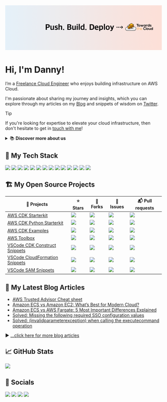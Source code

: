 # [![Danny Steenman header](https://raw.githubusercontent.com/dannysteenman/dannysteenman/main/icon/gh-header.png)](https://towardsthecloud.com)

# Hi, I'm Danny!

I’m a [Freelance Cloud Engineer](https://www.linkedin.com/in/dannysteenman/) who enjoys building infrastructure on AWS Cloud.

I'm passionate about sharing my journey and insights, which you can explore through my articles on my [Blog](https://towardsthecloud.com/blog) and snippets of wisdom on [Twitter](https://twitter.com/dannysteenman).

> [!TIP]
> If you're looking for expertise to elevate your cloud infrastructure, then don't hesitate to get in [touch with me](https://towardsthecloud.com/contact)!
>
> <details><summary>📚 <strong>Discover more about us</strong></summary>
>
> <br/>
>
> Towards the Cloud is a one-person agency with over 9 years of extensive hands-on experience in architecting and building highly scalable distributed systems on AWS Cloud using Infrastructure as Code for startups and enterprises.
>
> *Maximize your development speed by harnessing our expertise in crafting high-performance Cloud infrastructures.*
>
> #### Why Choose Towards the Cloud?
>
> - **Expertise in AWS CDK**: Leverage the full power of AWS Cloud Development Kit (AWS CDK) with our deep expertise. We architect and build infrastructure as code (IaC) solutions that are maintainable, scalable, and fully automated.
> - **Tailored Solutions**: Your business is unique, and so are your cloud needs. We provide personalized consultations and solutions tailored to perfectly align with your project requirements and business goals.
> - **Cost-Effective and Efficient**: Benefit from our streamlined processes and deep AWS knowledge to optimize costs without compromising on performance or security.
> - **One-on-One Attention**: As a one-person agency, Towards the Cloud guarantees you receive dedicated support and expertise directly from an AWS Cloud Engineer. This ensures high-quality deliverables and swift decision-making.<br/>
> - **Seamless CI/CD**: Empower your team to manage infrastructure changes confidently and efficiently through Pull Requests, leveraging the full power of GitHub Actions.
>
> <a href="https://towardsthecloud.com/contact"><img alt="Schedule introduction call" src="https://img.shields.io/badge/schedule%20introduction%20call-success.svg?style=for-the-badge"/></a>
> </details>


## 🥞 My Tech Stack

![](https://img.shields.io/badge/mac%20os-000000?style=for-the-badge&logo=apple&logoColor=white)
![](https://img.shields.io/badge/Linux-FCC624?style=for-the-badge&logo=linux&logoColor=black)
![](https://img.shields.io/badge/VSCode-0078D4?style=for-the-badge&logo=visual%20studio%20code&logoColor=white)
![](https://img.shields.io/badge/Python-FFD43B?style=for-the-badge&logo=python&logoColor=blue)
![](https://img.shields.io/badge/TypeScript-007ACC?style=for-the-badge&logo=typescript&logoColor=white)
![](https://img.shields.io/badge/JavaScript-323330?style=for-the-badge&logo=javascript&logoColor=F7DF1E)
![](https://img.shields.io/badge/ZSH_Shell-2bbc8a?style=for-the-badge&logo=gnu-bash&logoColor=white)
![](https://img.shields.io/badge/GIT-E44C30?style=for-the-badge&logo=git&logoColor=white)
![](https://img.shields.io/badge/GitHub_Actions-2088FF?style=for-the-badge&logo=github-actions&logoColor=white)
![](https://img.shields.io/badge/Terraform-7B42BC?style=for-the-badge&logo=terraform&logoColor=white)
![](https://img.shields.io/badge/Ansible-000000?style=for-the-badge&logo=ansible&logoColor=white)
![](https://img.shields.io/badge/AWS_CDK-288D46?style=for-the-badge&logo=amazonaws&logoColor=white)
![](https://img.shields.io/badge/Docker-2CA5E0?style=for-the-badge&logo=docker&logoColor=white)
![](https://img.shields.io/badge/Amazon_AWS-FF9900?style=for-the-badge&logo=amazonaws&logoColor=white)

## 🏗️ My Open Source Projects

| 📂 Projects                                                                                        | ⭐ Stars                                                                                                 | 🍴 Forks                                                                                                 | 🚧 Issues                                                                                            | 📬 Pull requests                                                                                             |
| ------------------------------------------------------------------------------------------------- | ------------------------------------------------------------------------------------------------------- | ------------------------------------------------------------------------------------------------------- | --------------------------------------------------------------------------------------------------- | ----------------------------------------------------------------------------------------------------------- |
| [AWS CDK Starterkit](https://github.com/dannysteenman/aws-cdk-starterkit)                         | ![](https://img.shields.io/github/stars/dannysteenman/aws-cdk-starterkit?color=brightgreen)             | ![](https://img.shields.io/github/forks/dannysteenman/aws-cdk-starterkit?color=brightgreen)             | ![](https://img.shields.io/github/issues/dannysteenman/aws-cdk-starterkit?color=brightgreen)        | ![](https://img.shields.io/github/issues-pr/dannysteenman/aws-cdk-starterkit?color=yellow)                  |
| [AWS CDK Python Starterkit](https://github.com/dannysteenman/aws-cdk-python-starterkit)           | ![](https://img.shields.io/github/stars/dannysteenman/aws-cdk-python-starterkit?color=brightgreen)      | ![](https://img.shields.io/github/forks/dannysteenman/aws-cdk-python-starterkit?color=brightgreen)      | ![](https://img.shields.io/github/issues/dannysteenman/aws-cdk-python-starterkit?color=brightgreen) | ![](https://img.shields.io/github/issues-pr/dannysteenman/aws-cdk-python-starterkit?color=brightgreen)      |
| [AWS CDK Examples](https://github.com/dannysteenman/aws-cdk-examples)                             | ![](https://img.shields.io/github/stars/dannysteenman/aws-cdk-examples?color=brightgreen)               | ![](https://img.shields.io/github/forks/dannysteenman/aws-cdk-examples?color=brightgreen)               | ![](https://img.shields.io/github/issues/dannysteenman/aws-cdk-examples?color=brightgreen)          | ![](https://img.shields.io/github/issues-pr/dannysteenman/aws-cdk-examples?color=brightgreen)               |
| [AWS Toolbox](https://github.com/dannysteenman/aws-toolbox)                                       | ![](https://img.shields.io/github/stars/dannysteenman/aws-toolbox?color=brightgreen)                    | ![](https://img.shields.io/github/forks/dannysteenman/aws-toolbox?color=brightgreen)                    | ![](https://img.shields.io/github/issues/dannysteenman/aws-toolbox?color=yellow)                    | ![](https://img.shields.io/github/issues-pr/dannysteenman/aws-toolbox?color=brightgreen)                    |
| [VSCode CDK Construct Snippets](https://github.com/dannysteenman/vscode-cdk-snippets)             | ![](https://img.shields.io/github/stars/dannysteenman/vscode-cdk-snippets?color=brightgreen)            | ![](https://img.shields.io/github/forks/dannysteenman/vscode-cdk-snippets?color=brightgreen)            | ![](https://img.shields.io/github/issues/dannysteenman/vscode-cdk-snippets?color=yellow)            | ![](https://img.shields.io/github/issues-pr/dannysteenman/vscode-cdk-snippets?color=brightgreen)            |
| [VSCode CloudFormation Snippets](https://github.com/dannysteenman/vscode-cloudformation-snippets) | ![](https://img.shields.io/github/stars/dannysteenman/vscode-cloudformation-snippets?color=brightgreen) | ![](https://img.shields.io/github/forks/dannysteenman/vscode-cloudformation-snippets?color=brightgreen) | ![](https://img.shields.io/github/issues/dannysteenman/vscode-cloudformation-snippets?color=orange) | ![](https://img.shields.io/github/issues-pr/dannysteenman/vscode-cloudformation-snippets?color=brightgreen) |
| [VSCode SAM Snippets](https://github.com/dannysteenman/vscode-sam-snippets) | ![](https://img.shields.io/github/stars/dannysteenman/vscode-sam-snippets?color=brightgreen) | ![](https://img.shields.io/github/forks/dannysteenman/vscode-sam-snippets?color=brightgreen) | ![](https://img.shields.io/github/issues/dannysteenman/vscode-sam-snippets?color=brightgreen) | ![](https://img.shields.io/github/issues-pr/dannysteenman/vscode-sam-snippets?color=brightgreen) |

## 📙 My Latest Blog Articles

<!-- BLOG-POST-LIST:START -->
- [AWS Trusted Advisor Cheat sheet](https://towardsthecloud.com/aws-trusted-advisor)
- [Amazon ECS vs Amazon EC2: What’s Best for Modern Cloud?](https://towardsthecloud.com/amazon-ecs-vs-amazon-ec2)
- [Amazon ECS vs AWS Fargate: 5 Most Important Differences Explained](https://towardsthecloud.com/amazon-ecs-vs-aws-fargate)
- [Solved: Missing the following required SSO configuration values](https://towardsthecloud.com/aws-sso-missing-sso-configuration-values)
- [Solved: &lpar;invalidparameterexception&rpar; when calling the executecommand operation](https://towardsthecloud.com/amazon-ecs-invalidparameterexception-executecommand)
<!-- BLOG-POST-LIST:END -->

▶ [...click here for more blog articles](https://towardsthecloud.com)

## 📈 GitHub Stats

[![](https://github-readme-stats.vercel.app/api?username=dannysteenman&show_icons=true&line_height=27&count_private=true&title_color=1F2329&text_color=434D58&icon_color=2bbc8a&bg_color=F6F8FA)](https://github.com/dannysteenman/dannysteenman)

## 👾 Socials

[![](https://img.shields.io/badge/X-000000?style=for-the-badge&logo=x&logoColor=white)](https://twitter.com/dannysteenman)
[![](https://img.shields.io/badge/LinkedIn-0077B5?style=for-the-badge&logo=linkedin&logoColor=white)](https://www.linkedin.com/in/dannysteenman)
[![](https://img.shields.io/badge/Towards_the_Cloud-3693F3?style=for-the-badge&logo=iCloud&logoColor=white)](https://towardsthecloud.com)
[![](https://komarev.com/ghpvc/?username=dannysteenman&style=for-the-badge&color=red&abbreviated=true)](https://github.com/dannysteenman)

